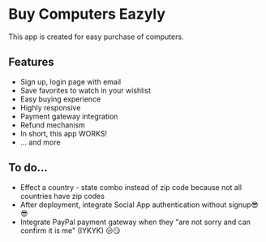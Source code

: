# Buy Computers Eazyly

<p>This app is created for easy purchase of computers.</p>
<h2>Features</h2>
<ul>
    <li>Sign up, login page with email</li>
    <li>Save favorites to watch in your wishlist</li>
    <li>Easy buying experience</li>
    <li>Highly responsive</li>
    <li>Payment gateway integration</li>
    <li>Refund mechanism</li>
    <li>In short, this app WORKS!</li>
    <li>... and more</li>
</ul>
<h2>To do...</h2>
<ul>
    <li>Effect a country - state combo instead of zip code because not all countries have zip codes</li>
    <li>After deployment, integrate Social App authentication without signup😎😎</li>
    <li>Integrate PayPal payment gateway when they "are not sorry and can confirm it is me" (IYKYK) 😒😏</li>
</ul>